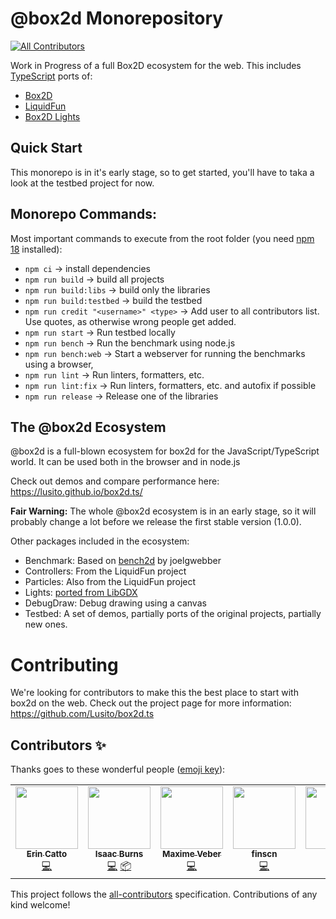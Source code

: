 # @box2d Monorepository
<!-- ALL-CONTRIBUTORS-BADGE:START - Do not remove or modify this section -->
[![All Contributors](https://img.shields.io/badge/all_contributors-6-orange.svg?style=flat-square)](#contributors-)
<!-- ALL-CONTRIBUTORS-BADGE:END -->

Work in Progress of a full Box2D ecosystem for the web.
This includes [TypeScript](https://github.com/Microsoft/TypeScript) ports of:
- [Box2D](https://github.com/erincatto/Box2D)
- [LiquidFun](https://github.com/google/liquidfun)
- [Box2D Lights](https://github.com/libgdx/box2dlights)

## Quick Start

This monorepo is in it's early stage, so to get started, you'll have to taka a look at the testbed project for now.

## Monorepo Commands:

Most important commands to execute from the root folder (you need [npm 18](https://docs.npmjs.com/downloading-and-installing-node-js-and-npm) installed):
- `npm ci` ->  install dependencies
- `npm run build` ->  build all projects
- `npm run build:libs` ->  build only the libraries
- `npm run build:testbed` ->  build the testbed
- `npm run credit "<username>" <type>` ->  Add user to all contributors list. Use quotes, as otherwise wrong people get added.
- `npm run start` ->  Run testbed locally
- `npm run bench` ->  Run the benchmark using node.js
- `npm run bench:web` ->  Start a webserver for running the benchmarks using a browser,
- `npm run lint` ->  Run linters, formatters, etc.
- `npm run lint:fix` ->  Run linters, formatters, etc. and autofix if possible
- `npm run release` ->  Release one of the libraries

## The @box2d Ecosystem

@box2d is a full-blown ecosystem for box2d for the JavaScript/TypeScript world. It can be used both in the browser and in node.js

Check out demos and compare performance here: https://lusito.github.io/box2d.ts/

**Fair Warning:** The whole @box2d ecosystem is in an early stage, so it will probably change a lot before we release the first stable version (1.0.0).

Other packages included in the ecosystem:
- Benchmark: Based on [bench2d](https://github.com/joelgwebber/bench2d) by joelgwebber
- Controllers: From the LiquidFun project
- Particles: Also from the LiquidFun project
- Lights: [ported from LibGDX](https://github.com/libgdx/box2dlights)
- DebugDraw: Debug drawing using a canvas
- Testbed: A set of demos, partially ports of the original projects, partially new ones.

# Contributing

We're looking for contributors to make this the best place to start with box2d on the web.
Check out the project page for more information: https://github.com/Lusito/box2d.ts

## Contributors ✨

Thanks goes to these wonderful people ([emoji key](https://allcontributors.org/docs/en/emoji-key)):

<!-- ALL-CONTRIBUTORS-LIST:START - Do not remove or modify this section -->
<!-- prettier-ignore-start -->
<!-- markdownlint-disable -->
<table>
  <tr>
    <td align="center"><a href="http://box2d.org"><img src="https://avatars2.githubusercontent.com/u/7284063?v=4?s=100" width="100px;" alt=""/><br /><sub><b>Erin Catto</b></sub></a><br /><a href="https://github.com/Lusito/box2d.ts/commits?author=erincatto" title="Code">💻</a></td>
    <td align="center"><a href="http://flyovergames.com/"><img src="https://avatars0.githubusercontent.com/u/1216696?v=4?s=100" width="100px;" alt=""/><br /><sub><b>Isaac Burns</b></sub></a><br /><a href="https://github.com/Lusito/box2d.ts/commits?author=flyover" title="Code">💻</a> <a href="#platform-flyover" title="Packaging/porting to new platform">📦</a></td>
    <td align="center"><a href="http://nekland.fr/"><img src="https://avatars1.githubusercontent.com/u/972456?v=4?s=100" width="100px;" alt=""/><br /><sub><b>Maxime Veber</b></sub></a><br /><a href="https://github.com/Lusito/box2d.ts/commits?author=Nek-" title="Code">💻</a></td>
    <td align="center"><a href="http://fins.iteye.com/"><img src="https://avatars3.githubusercontent.com/u/288367?v=4?s=100" width="100px;" alt=""/><br /><sub><b>finscn</b></sub></a><br /><a href="https://github.com/Lusito/box2d.ts/commits?author=finscn" title="Code">💻</a></td>
    <td align="center"><a href="https://github.com/Lusito"><img src="https://avatars0.githubusercontent.com/u/1135267?v=4?s=100" width="100px;" alt=""/><br /><sub><b>lusito</b></sub></a><br /><a href="https://github.com/Lusito/box2d.ts/commits?author=Lusito" title="Code">💻</a> <a href="#maintenance-Lusito" title="Maintenance">🚧</a></td>
    <td align="center"><a href="https://github.com/DanielHZhang"><img src="https://avatars0.githubusercontent.com/u/30360288?v=4?s=100" width="100px;" alt=""/><br /><sub><b>Daniel Zhang</b></sub></a><br /><a href="#ideas-DanielHZhang" title="Ideas, Planning, & Feedback">🤔</a></td>
  </tr>
</table>

<!-- markdownlint-restore -->
<!-- prettier-ignore-end -->

<!-- ALL-CONTRIBUTORS-LIST:END -->

This project follows the [all-contributors](https://github.com/all-contributors/all-contributors) specification. Contributions of any kind welcome!
